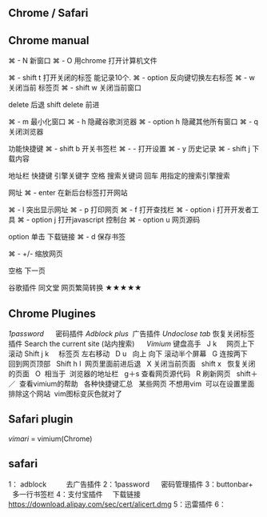 

## Chrome / Safari


## Chrome manual

⌘ - N   新窗口
⌘ - O   用chrome 打开计算机文件

⌘ -  shift t   打开关闭的标签 能记录10个.
⌘ -  option    反向键切换左右标签
⌘ -  w         关闭当前 标签页
⌘ -  shift w   关闭当前窗口

delete 后退    shift delete 前进

⌘ -  m 最小化窗口
⌘ -  h 隐藏谷歌浏览器
⌘ -  option h 隐藏其他所有窗口
⌘ -  q 关闭浏览器


功能快捷键
⌘ -  shift b   开关书签栏
⌘ - -   打开设置
⌘ -  y 历史记录
⌘ -  shift j 下载内容

地址栏 快捷键
引擎关键字 空格 搜索关键词  回车 用指定的搜索引擎搜索

网址 ⌘ -  enter  在新后台标签打开网站

⌘ -  l             突出显示网址
⌘ -  p             打印网页
⌘ -  f             打开查找栏 
⌘ -  option i       打开开发者工具
⌘ -  option j     打开javascript 控制台
⌘ -  option u     网页源码

option 单击  下载链接
⌘ -  d 保存书签

⌘ -  +/- 缩放网页

空格 下一页



谷歌插件        同文堂   网页繁简转换     ★★★★★


## Chrome Plugines


*1password*      密码插件
*Adblock plus*  广告插件
*Undoclose tab* 恢复关闭标签插件
Search the current site (站内搜索)
 
 
 *Vimium* 键盘高手
 
J k     网页上下滚动
Shift j k     标签页 左右移动
 
D u   向上 向下 滚动半个屏幕
 
G 连按两下   回到网页顶部
 
Shift h l  网页里面前进后退 
 
X 关闭当前页面   shift x   恢复关闭的页面
 
O  相当于  浏览器的地址栏
 
g＋s 查看网页源代码
 
R 刷新网页
 
shift＋／  查看vimium的帮助   各种快捷键汇总
 
某些网页 不想用vim  可以在设置里面 排除这个网站  vim图标变灰色就对了




## Safari plugin

*vimari* = vimium(Chrome)






## safari
1： adblock          去广告插件
2：1password      密码管理插件
3：buttonbar+      多一行书签栏
4：支付宝插件     下载链接 https://download.alipay.com/sec/cert/alicert.dmg
5：迅雷插件
6：






